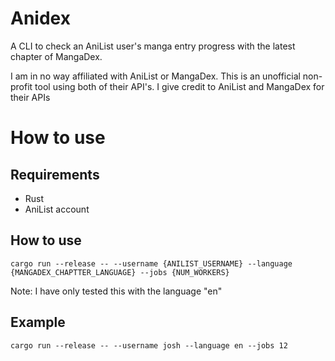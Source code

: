 # Anidex

A CLI to check an AniList user's manga entry progress with the latest chapter of MangaDex.

I am in no way affiliated with AniList or MangaDex. This is an unofficial non-profit tool using both of their API's. I give credit to AniList and MangaDex for their APIs

# How to use

## Requirements

- Rust
- AniList account

## How to use

`cargo run --release -- --username {ANILIST_USERNAME} --language {MANGADEX_CHAPTTER_LANGUAGE} --jobs {NUM_WORKERS}`

Note: I have only tested this with the language "en"

## Example

`cargo run --release -- --username josh --language en --jobs 12`
